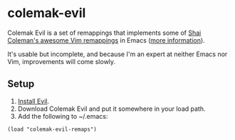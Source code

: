 colemak-evil
============
Colemak Evil is a set of remappings that implements some of [Shai Coleman's awesome Vim remappings](http://colemak.com/pub/vim/colemak.vim) in Emacs ([more information](http://forum.colemak.com/viewtopic.php?id=50)).

It's usable but incomplete, and because I'm an expert at neither Emacs nor Vim, improvements will come slowly.

Setup
-----
1. [Install Evil](http://gitorious.org/evil/pages/Home). 
2. Download Colemak Evil and put it somewhere in your load path.
3. Add the following to ~/.emacs:
```elisp
(load "colemak-evil-remaps")
```
